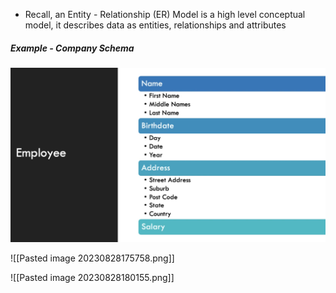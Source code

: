- Recall, an Entity - Relationship (ER) Model is a high level conceptual model, it describes data as entities, relationships and attributes

##### Example - Company Schema

![](Images/Pasted%20image%2020230828174854.png)

![[Pasted image 20230828175758.png]]

![[Pasted image 20230828180155.png]]